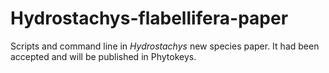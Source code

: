 # Hydrostachys-flabellifera-paper
Scripts and command line in *Hydrostachys* new species paper. It had been accepted and will be published in Phytokeys.
